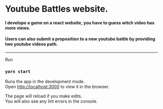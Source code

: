 # Youtube Battles website.

#### I develope a game on a react website, you have to guess witch video has more views.

#### Users can also submit a proposition to a new youtube battle by providing two youtube videos path.


------------------
Run

### `yarn start`

Runs the app in the development mode.<br />
Open [http://localhost:3000](http://localhost:3000) to view it in the browser.

The page will reload if you make edits.<br />
You will also see any lint errors in the console.
